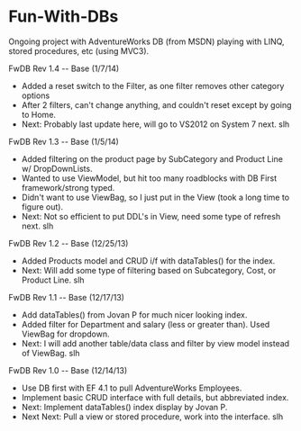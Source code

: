 Fun-With-DBs
============

Ongoing project with AdventureWorks DB (from MSDN) playing with LINQ, stored procedures, etc (using MVC3).

FwDB Rev 1.4 -- Base (1/7/14)
- Added a reset switch to the Filter, as one filter removes other category options
- After 2 filters, can't change anything, and couldn't reset except by going to Home.
- Next: Probably last update here, will go to VS2012 on System 7 next. slh

FwDB Rev 1.3 -- Base (1/5/14)
- Added filtering on the product page by SubCategory and Product Line w/ DropDownLists.
- Wanted to use ViewModel, but hit too many roadblocks with DB First framework/strong typed.
- Didn't want to use ViewBag, so I just put in the View (took a long time to figure out).
- Next: Not so efficient to put DDL's in View, need some type of refresh next. slh

FwDB Rev 1.2 -- Base (12/25/13)
- Added Products model and CRUD i/f with dataTables() for the index.
- Next: Will add some type of filtering based on Subcategory, Cost, or Product Line. slh

FwDB Rev 1.1 -- Base (12/17/13)
- Add dataTables() from Jovan P for much nicer looking index.
- Added filter for Department and salary (less or greater than).  Used ViewBag for dropdown.
- Next: I will add another table/data class and filter by view model instead of ViewBag. slh

FwDB Rev 1.0 -- Base (12/14/13)
- Use DB first with EF 4.1 to pull AdventureWorks Employees.
- Implement basic CRUD interface with full details, but abbreviated index.
- Next: Implement dataTables() index display by Jovan P.
- Next Next: Pull a view or stored procedure, work into the interface.  slh
